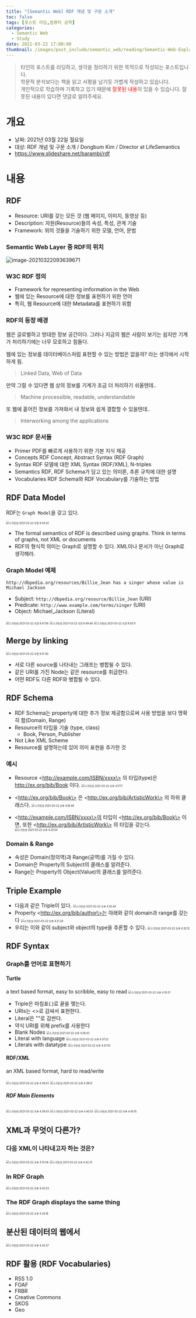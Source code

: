 ```yaml
---
title: "[Semantic Web] RDF 개념 및 구문 소개"
toc: false
tags: [포스트 리딩,컴퓨터 공학]
categories:
  - Semantic Web
  - Study
date: 2021-03-22 17:00:00
thumbnail: /images/post_include/semantic_web/reading/Semantic-Web-Explained.png
---
```

> 타인의 포스트를 리딩하고, 생각을 정리하기 위한 목적으로 작성되는 포스트입니다.  
> 학문적 분석보다는 책을 읽고 서평을 남기듯 가볍게 작성하고 있습니다.  
> 개인적으로 학습하며 기록하고 있기 때문에 <font color='red'>잘못된 내용</font>이 있을 수 있습니다. 잘못된 내용이 있다면 댓글로 알려주세요.

# 개요
* 날짜: 2021년 03월 22일 월요일
* 대상: RDF 개념 및 구문 소개 / Dongbum Kim / Director at LifeSemantics
* https://www.slideshare.net/barambi/rdf

# 내용

## RDF

* Resource: URI를 갖는 모든 것 (웹 페이지, 이미지, 동영상 등)
* Description: 자원(Resource)들의 속성, 특성, 관계 기술
* Framework: 위의 것들을 기술하기 위한 모델, 언어, 문법

### Semantic Web Layer 중 RDF의 위치

![image-20210322093639671](img/image-20210322093639671.png)

### W3C RDF 정의

* Framework for representing imformation in the Web
* 웹에 있는 Resource에 대한 정보를 표현하기 위한 언어
* 특히, 웹 Resource에 대한 Metadata를 표현하기 위함

### RDF의 등장 배경

웹은 글로벌하고 방대한 정보 공간이다. 그러나 지금의 웹은 사람이 보기는 쉽지만 기계가 처리하기에는 너무 모호하고 힘들다.

웹에 있는 정보를 데이터베이스처럼 표현할 수 있는 방법은 없을까? 라는 생각에서 시작하게 됨.

> Linked Data, Web of Data

만약 그럴 수 있다면 웹 상의 정보를 기계가 조금 더 처리하기 쉬울텐데..

> Machine processible, readable, understandable

또 웹에 흩어진 정보를 가져와서 내 정보와 쉽게 결합할 수 있을텐데..

> Interworking among the applications

### W3C RDF 문서들

* Primer
  PDF를 빠르게 사용하기 위한 기본 지식 제공
* Concepts
  RDF Concept, Abstract Syntax (RDF Graph)
* Syntax
  RDF 모델에 대한 XML Syntax (RDF/XML), N-triples
* Semantics
  RDF, RDF Schema가 담고 있는 의미론, 추론 규칙에 대한 설명
* Vocabularies
  RDF Schema와 RDF Vocabulary를 기술하는 방법

## RDF Data Model

RDF는 `Graph Model`을 갖고 있다.

<img src="img/스크린샷 2021-03-22 오전 9.43.02.png" alt="스크린샷 2021-03-22 오전 9.43.02" style="zoom:50%;" />

* The formal semantics of RDF is described using graphs. Think in terms of graphs, not XML or documents
* RDF의 형식적 의미는 Graph로 설명할 수 있다. XML이나 문서가 아닌 Graph로 생각해라.

### Graph Model 예제

```
http://dbpedia.org/resources/Billie_Jean has a singer whose value is Michael Jackson
```

* Subject: `http://dbpedia.org/resource/Billie_Jean` (URI)
* Predicate: `http://www.example.com/terms/singer` (URI)
* Object: Michael_Jackson (Literal)

<img src="img/스크린샷 2021-03-22 오전 9.47.58.png" alt="스크린샷 2021-03-22 오전 9.47.58" style="zoom:50%;" />

<img src="img/스크린샷 2021-03-22 오전 9.49.48.png" alt="스크린샷 2021-03-22 오전 9.49.48" style="zoom:50%;" />

<img src="img/스크린샷 2021-03-22 오전 9.50.11.png" alt="스크린샷 2021-03-22 오전 9.50.11" style="zoom:50%;" />

## Merge by linking

<img src="img/스크린샷 2021-03-22 오전 9.51.40.png" alt="스크린샷 2021-03-22 오전 9.51.40" style="zoom:50%;" />

* 서로 다른 source를 나타내는 그래프는 병합될 수 있다.
* 같은 URI를 가진 Node는 같은 resource를 취급한다.
* 어떤 RDF도 다른 RDF와 병합될 수 있다.

## RDF Schema

* RDF Schema는 property에 대한 추가 정보 제공함으로써 사용 방법을 보다 명확히 함(Domain, Range)
* Resource의 타입을 기술 (type, class)
  * Book, Person, Publisher
* Not Like XML Scheme
* Resource를 설명하는데 있어 의미 표현을 추가한 것

### 예시

* Resource \<http://example.com/ISBN/xxxx\> 의 타입(type)은 <http://ex.org/bib/Book> 이다.
  <img src="img/스크린샷 2021-03-22 오후 4.17.17.png" alt="스크린샷 2021-03-22 오후 4.17.17" style="zoom:50%;" />

* \<http://ex.org/bib/Book\> 은 \<http://ex.org/bib/ArtisticWork\> 의 하위 클래스다.
  <img src="img/스크린샷 2021-03-22 오후 4.18.49.png" alt="스크린샷 2021-03-22 오후 4.18.49" style="zoom:50%;" />

* \<http://example.com/ISBN/xxxx\>의 타입이 \<http://ex.org/bib/Book\> 이면, 또한 \<http://ex.org/bib/ArtisticWork\> 의 타입을 갖는다.
  <img src="img/스크린샷 2021-03-22 오후 4.20.54.png" alt="스크린샷 2021-03-22 오후 4.20.54" style="zoom:50%;" />

### Domain & Range

* 속성은 Domain(정의역)과 Range(공역)를 가질 수 있다.
* Domain은 Property의 Subject의 클래스를 알려준다.
* Range는 Property의 Object(Value)의 클래스를 알려준다.

## Triple Example

* 다음과 같은 Triple이 있다.
  <img src="img/스크린샷 2021-03-22 오후 4.30.44.png" alt="스크린샷 2021-03-22 오후 4.30.44" style="zoom:50%;" />
* Property \<http://ex.org/bib/author\>는 아래와 같이 domain과 range를 갖는다
  <img src="img/스크린샷 2021-03-22 오후 4.31.29.png" alt="스크린샷 2021-03-22 오후 4.31.29" style="zoom:50%;" />
* 우리는 이와 같이 subject와 object의 type을 추론할 수 있다.
  <img src="img/스크린샷 2021-03-22 오후 4.32.12.png" alt="스크린샷 2021-03-22 오후 4.32.12" style="zoom:50%;" />

## RDF Syntax

### Graph를 언어로 표현하기

#### Turtle

a text based format, easy to scribble, easy to read
<img src="img/스크린샷 2021-03-22 오후 4.35.31.png" alt="스크린샷 2021-03-22 오후 4.35.31" style="zoom:50%;" />

* Triple은 마침표(.)로 끝을 맺는다.
* URIs는 <>로 감싸서 표현한다.
* Literal은 ""로 감싼다.
* 약식 URI를 위해 prefix를 사용한다
* Blank Nodes
  <img src="img/스크린샷 2021-03-22 오후 4.36.43.png" alt="스크린샷 2021-03-22 오후 4.36.43" style="zoom:50%;" />
* Literal with language
  <img src="img/스크린샷 2021-03-22 오후 4.37.22.png" alt="스크린샷 2021-03-22 오후 4.37.22" style="zoom:50%;" />
* Literals with datatype
  <img src="img/스크린샷 2021-03-22 오후 4.37.43.png" alt="스크린샷 2021-03-22 오후 4.37.43" style="zoom:50%;" />

#### RDF/XML

an XML based format, hard to read/write

<img src="img/스크린샷 2021-03-22 오후 4.38.03.png" alt="스크린샷 2021-03-22 오후 4.38.03" style="zoom:50%;" />

<img src="img/스크린샷 2021-03-22 오후 4.39.13.png" alt="스크린샷 2021-03-22 오후 4.39.13" style="zoom:50%;" />

##### RDF Main Elements

<img src="img/스크린샷 2021-03-22 오후 4.39.43.png" alt="스크린샷 2021-03-22 오후 4.39.43" style="zoom:50%;" />

<img src="img/스크린샷 2021-03-22 오후 4.40.03.png" alt="스크린샷 2021-03-22 오후 4.40.03" style="zoom:50%;" />

<img src="img/스크린샷 2021-03-22 오후 4.40.15.png" alt="스크린샷 2021-03-22 오후 4.40.15" style="zoom:50%;" />

## XML과 무엇이 다른가?

### 다음 XML이 나타내고자 하는 것은?

<img src="img/스크린샷 2021-03-22 오후 4.41.59.png" alt="스크린샷 2021-03-22 오후 4.41.59" style="zoom:50%;" />

<img src="img/스크린샷 2021-03-22 오후 4.42.31.png" alt="스크린샷 2021-03-22 오후 4.42.31" style="zoom:50%;" />

### In RDF Graph

<img src="img/스크린샷 2021-03-22 오후 4.42.53.png" alt="스크린샷 2021-03-22 오후 4.42.53" style="zoom:50%;" />

### The RDF Graph displays the same thing

<img src="img/스크린샷 2021-03-22 오후 4.43.18.png" alt="스크린샷 2021-03-22 오후 4.43.18" style="zoom:50%;" />

## 분산된 데이터의 웹에서

<img src="img/스크린샷 2021-03-22 오후 4.43.37.png" alt="스크린샷 2021-03-22 오후 4.43.37" style="zoom:50%;" />

## RDF 활용 (RDF Vocabularies)

* RSS 1.0
* FOAF
* FRBR
* Creative Commons
* SKOS
* Geo

